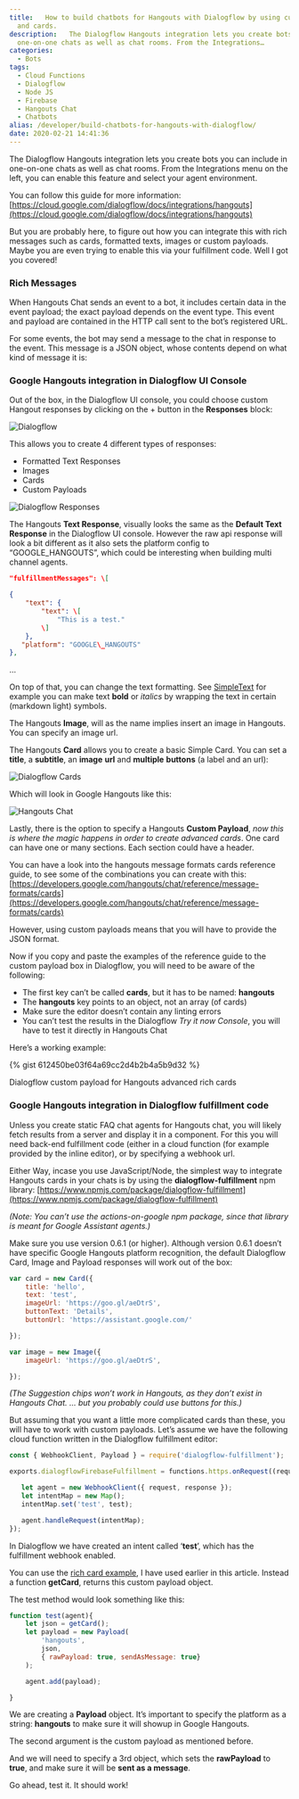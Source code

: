```yaml
---
title:   How to build chatbots for Hangouts with Dialogflow by using custom payloads
  and cards.
description:   The Dialogflow Hangouts integration lets you create bots you can include in
  one-on-one chats as well as chat rooms. From the Integrations…
categories:
  - Bots
tags:
  - Cloud Functions
  - Dialogflow
  - Node JS
  - Firebase
  - Hangouts Chat
  - Chatbots
alias: /developer/build-chatbots-for-hangouts-with-dialogflow/
date: 2020-02-21 14:41:36
---
```


The Dialogflow Hangouts integration lets you create bots you can include in one-on-one chats as well as chat rooms. From the Integrations menu on the left, you can enable this feature and select your agent environment.

You can follow this guide for more information: [https://cloud.google.com/dialogflow/docs/integrations/hangouts](https://cloud.google.com/dialogflow/docs/integrations/hangouts)

But you are probably here, to figure out how you can integrate this with rich messages such as cards, formatted texts, images or custom payloads. Maybe you are even trying to enable this via your fulfillment code. Well I got you covered!

### Rich Messages

When Hangouts Chat sends an event to a bot, it includes certain data in the event payload; the exact payload depends on the event type. This event and payload are contained in the HTTP call sent to the bot’s registered URL.

For some events, the bot may send a message to the chat in response to the event. This message is a JSON object, whose contents depend on what kind of message it is:

### Google Hangouts integration in Dialogflow UI Console

Out of the box, in the Dialogflow UI console, you could choose custom Hangout responses by clicking on the + button in the **Responses** block:

![Dialogflow](/images/0_YaAyVGrY9A3jYPaW.png)

This allows you to create 4 different types of responses:

*   Formatted Text Responses
*   Images
*   Cards
*   Custom Payloads

![Dialogflow Responses](/images/0_2U3Q_AjG5VK8K22S.png)

The Hangouts **Text Response**, visually looks the same as the **Default Text Response** in the Dialogflow UI console. However the raw api response will look a bit different as it also sets the platform config to “GOOGLE\_HANGOUTS”, which could be interesting when building multi channel agents.

``` JSON
"fulfillmentMessages": \[

{
    "text": {
        "text": \[
            "This is a test."
        \]
    },
   "platform": "GOOGLE\_HANGOUTS"
},
```

...

On top of that, you can change the text formatting. See [SimpleText](https://developers.google.com/hangouts/chat/reference/message-formats/basic) for example you can make text **bold** or _italics_ by wrapping the text in certain (markdown light) symbols.

The Hangouts **Image**, will as the name implies insert an image in Hangouts. You can specify an image url.

The Hangouts **Card** allows you to create a basic Simple Card. You can set a **title**, a **subtitle**, an **image** **url** and **multiple** **buttons** (a label and an url):

![Dialogflow Cards](/images/0_lP4zxoRxsU6enke9.png)

Which will look in Google Hangouts like this:

![Hangouts Chat](/images/0_T_aRue9LmbXn5AYX.png)

Lastly, there is the option to specify a Hangouts **Custom Payload**, _now this is where the magic happens in order to create advanced cards_. One card can have one or many sections. Each section could have a header.

You can have a look into the hangouts message formats cards reference guide, to see some of the combinations you can create with this: [https://developers.google.com/hangouts/chat/reference/message-formats/cards](https://developers.google.com/hangouts/chat/reference/message-formats/cards)

However, using custom payloads means that you will have to provide the JSON format.

Now if you copy and paste the examples of the reference guide to the custom payload box in Dialogflow, you will need to be aware of the following:

*   The first key can’t be called **cards**, but it has to be named: **hangouts**
*   The **hangouts** key points to an object, not an array (of cards)
*   Make sure the editor doesn’t contain any linting errors
*   You can’t test the results in the Dialogflow _Try it now Console_, you will have to test it directly in Hangouts Chat

Here’s a working example:

{% gist 612450be03f64a69cc2d4b2b4a5b9d32 %}

Dialogflow custom payload for Hangouts advanced rich cards

### Google Hangouts integration in Dialogflow fulfillment code

Unless you create static FAQ chat agents for Hangouts chat, you will likely fetch results from a server and display it in a component. For this you will need back-end fulfillment code (either in a cloud function (for example provided by the inline editor), or by specifying a webhook url.

Either Way, incase you use JavaScript/Node, the simplest way to integrate Hangouts cards in your chats is by using the **dialogflow-fulfillment** npm library: [https://www.npmjs.com/package/dialogflow-fulfillment](https://www.npmjs.com/package/dialogflow-fulfillment)

_(Note: You can’t use the actions-on-google npm package, since that library is meant for Google Assistant agents.)_

Make sure you use version 0.6.1 (or higher). Although version 0.6.1 doesn’t have specific Google Hangouts platform recognition, the default Dialogflow Card, Image and Payload responses will work out of the box:

``` JavaScript
var card = new Card({
    title: 'hello',
    text: 'test',
    imageUrl: 'https://goo.gl/aeDtrS',
    buttonText: 'Details',
    buttonUrl: 'https://assistant.google.com/'

});

var image = new Image({
    imageUrl: 'https://goo.gl/aeDtrS',

});
```

_(The Suggestion chips won’t work in Hangouts, as they don’t exist in Hangouts Chat. … but you probably could use buttons for this.)_

But assuming that you want a little more complicated cards than these, you will have to work with custom payloads. Let’s assume we have the following cloud function written in the Dialogflow fulfillment editor:

``` JavaScript
const { WebhookClient, Payload } = require('dialogflow-fulfillment');

exports.dialogflowFirebaseFulfillment = functions.https.onRequest((request, response) => {

   let agent = new WebhookClient({ request, response });
   let intentMap = new Map();
   intentMap.set('test', test);

   agent.handleRequest(intentMap);
});
```

In Dialogflow we have created an intent called ‘**test**’, which has the fulfillment webhook enabled.

You can use the [rich card example](https://gist.github.com/savelee/612450be03f64a69cc2d4b2b4a5b9d32), I have used earlier in this article. Instead a function **getCard**, returns this custom payload object.

The test method would look something like this:

``` JavaScript
function test(agent){
    let json = getCard();
    let payload = new Payload(
        'hangouts',
        json,
        { rawPayload: true, sendAsMessage: true}
    );

    agent.add(payload);

}
```

We are creating a **Payload** object. It’s important to specify the platform as a string: **hangouts** to make sure it will showup in Google Hangouts.

The second argument is the custom payload as mentioned before.

And we will need to specify a 3rd object, which sets the **rawPayload** to **true**, and make sure it will be **sent as a message**.

Go ahead, test it. It should work!



 